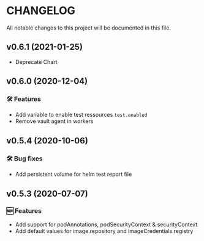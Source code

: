 # CHANGELOG

All notable changes to this project will be documented in this file.

## v0.6.1 (2021-01-25)
* Deprecate Chart

## v0.6.0 (2020-12-04)
### 🛠 Features
* Add variable to enable test ressources `test.enabled`
* Remove vault agent in workers

## v0.5.4 (2020-10-06)
### 🛠 Bug fixes
* Add persistent volume for helm test report file

## v0.5.3 (2020-07-07)
### 🆕 Features
* Add support for podAnnotations, podSecurityContext & securityContext
* Add default values for image.repository and imageCredentials.registry
